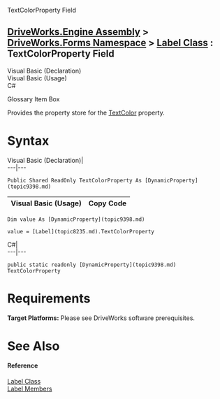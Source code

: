 TextColorProperty Field   
  
[DriveWorks.Engine Assembly](topic2156.md) > [DriveWorks.Forms Namespace](topic7266.md) > [Label Class](topic8235.md) : TextColorProperty Field  
---  
  
Visual Basic (Declaration)    
Visual Basic (Usage)    
C# 

Glossary Item Box

Provides the property store for the [TextColor](topic8251.md) property. 

# Syntax

Visual Basic (Declaration)|   
---|---  
      
    
    Public Shared ReadOnly TextColorProperty As [DynamicProperty](topic9398.md)  
  
Visual Basic (Usage)| Copy Code  
---|---  
      
    
    Dim value As [DynamicProperty](topic9398.md)
     
    value = [Label](topic8235.md).TextColorProperty  
  
C#|   
---|---  
      
    
    public static readonly [DynamicProperty](topic9398.md) TextColorProperty  
  
# Requirements

**Target Platforms:** Please see DriveWorks software prerequisites.

# See Also

#### Reference

[Label Class](topic8235.md)   
[Label Members](topic8236.md)


